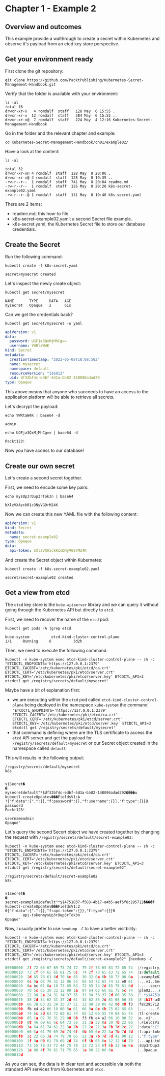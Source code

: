 # Chapter 1 - Example 2

## Overview and outcomes
This example provide a walthrough to create a secret within Kubernetes and observe it's payload from an etcd key store perspective. 

## Get your environment ready
First clone the git repository:  
```
git clone https://github.com/PacktPublishing/Kubernetes-Secret-Management-Handbook.git 
```

Verify that the folder is available with your environment:  
```
ls -al
total 16
drwxr-xr-x   4 romdalf  staff   128 May  6 15:55 .
drwxr-xr-x  12 romdalf  staff   384 May  6 15:55 ..
drwxr-xr-x@  7 romdalf  staff   224 May  4 12:16 Kubernetes-Secret-Management-Handbook
```

Go in the folder and the relevant chapter and example:  
```
cd Kubernetes-Secret-Management-Handbook/ch01/example02/
```

Have a look at the content:
```
ls -al
```
```
total 32
drwxr-xr-x@ 4 romdalf  staff  128 May  8 20:00 .
drwxr-xr-x@ 4 romdalf  staff  128 May  8 19:39 ..
-rw-r--r--  1 romdalf  staff  741 May  8 20:04 readme.md
-rw-r--r--  1 romdalf  staff  126 May  8 20:20 k8s-secret-example02.yaml
-rw-r--r--@ 1 romdalf  staff  131 May  8 19:40 k8s-secret.yaml
```

There are 2 items:

* readme.md; this how-to file.
* k8s-secret-example02.yaml; a second Secret file example.
* k8s-secret.yaml; the Kubernetes Secret file to store our database credentials.

## Create the Secret
Run the following command: 

```
kubectl create -f k8s-secret.yaml
```
```
secret/mysecret created
```

Let's inspect the newly create object:
```
kubectl get secret/mysecret
```
```
NAME       TYPE     DATA   AGE
mysecret   Opaque   2      61s
```

Can we get the credentials back? 
```
kubectl get secret/mysecret -o yaml   
```
```YAML
apiVersion: v1
data:
  password: UGFja3QxMjMhCg==
  username: YWRtaW4K
kind: Secret
metadata:
  creationTimestamp: "2023-05-08T18:08:50Z"
  name: mysecret
  namespace: default
  resourceVersion: "116012"
  uid: df32bf4c-edbf-4d1a-bb82-148896adad29
type: Opaque
```

This above means that anyone who succeeds to have an access to the application platform will be able to retrieve all secrets. 

Let's decrypt the payload:
```
echo YWRtaW4K | base64 -d
```
```
admin
```

```
echo UGFja3QxMjMhCg== | base64 -d
```
```
Packt123!
```
Now you have access to our database! 

## Create our own secret
Let's create a second secret together. 

First, we need to encode some key pairs:

```
echo mysUp3rDup3rTok3n | base64
```
```
bXlzVXAzckR1cDNyVG9rM24K
```

Now we can create this new YAML file with the following content: 

```YAML
apiVersion: v1 
kind: Secret 
metadata: 
  name: secret-example02 
type: Opaque 
data: 
  api-token: bXlzVXAzckR1cDNyVG9rM24K 
```

And create the Secret object within Kubernetes:
```
kubectl create -f k8s-secret-example02.yaml
```
```
secret/secret-example02 created
```

## Get a view from etcd 
The ```etcd``` key store is the ```kube-apiserver``` library and we can query it without going through the Kubernetes API but directly to ```etcd```.

First, we need to recover the name of the ```etcd``` pod:
```
kubectl get pods -A |grep etcd
```
```
kube-system          etcd-kind-cluster-control-plane                      1/1     Running     0          3d2h
```

Then, we need to execute the following command:
```
kubectl -n kube-system exec etcd-kind-cluster-control-plane -- sh -c "ETCDCTL_ENDPOINTS='https://127.0.0.1:2379' ETCDCTL_CACERT='/etc/kubernetes/pki/etcd/ca.crt' ETCDCTL_CERT='/etc/kubernetes/pki/etcd/server.crt' ETCDCTL_KEY='/etc/kubernetes/pki/etcd/server.key' ETCDCTL_API=3 etcdctl get /registry/secrets/default/mysecret"
```

Maybe have a bit of explanation first:

* we are executing within the ```etcd``` pod called ```etcd-kind-cluster-control-plane``` being deployed in the namespace ```kube-system``` the command ```"ETCDCTL_ENDPOINTS='https://127.0.0.1:2379' ETCDCTL_CACERT='/etc/kubernetes/pki/etcd/ca.crt' ETCDCTL_CERT='/etc/kubernetes/pki/etcd/server.crt' ETCDCTL_KEY='/etc/kubernetes/pki/etcd/server.key' ETCDCTL_API=3 etcdctl get /registry/secrets/default/mysecret"``` 
* that command is defining where are the TLS certificate to access the ```etcd``` API server and get the payload for ```/registry/secrets/default/mysecret``` or our Secret object created in the namespace called ```default```

This will results in the following output:
```
/registry/secrets/default/mysecret
k8s


v1Secret�
�
mysecretdefault"*$df32bf4c-edbf-4d1a-bb82-148896adad292����u
kubectl-createUpdatev���FieldsV1:A
?{"f:data":{".":{},"f:password":{},"f:username":{}},"f:type":{}}B
password
Packt123!

usernameadmin
Opaque"
```

Let's query the second Secert object we have created together by changing the request with ```/registry/secrets/default/secret-example02```:
```
kubectl -n kube-system exec etcd-kind-cluster-control-plane -- sh -c "ETCDCTL_ENDPOINTS='https://127.0.0.1:2379' ETCDCTL_CACERT='/etc/kubernetes/pki/etcd/ca.crt' ETCDCTL_CERT='/etc/kubernetes/pki/etcd/server.crt' ETCDCTL_KEY='/etc/kubernetes/pki/etcd/server.key' ETCDCTL_API=3 etcdctl get /registry/secrets/default/secret-example02" 
```
```
/registry/secrets/default/secret-example02
k8s


v1Secret�
�
secret-example02default"*$14751037-f588-4b17-a4b5-aef5f8c295712����f
kubectl-createUpdatev���FieldsV1:2
0{"f:data":{".":{},"f:api-token":{}},"f:type":{}}B
        api-tokenmysUp3rDup3rTok3n
Opaque"
```

Now, I usually prefer to use ```hexdump -C``` to have a better visitbility:
```
kubectl -n kube-system exec etcd-kind-cluster-control-plane -- sh -c "ETCDCTL_ENDPOINTS='https://127.0.0.1:2379' ETCDCTL_CACERT='/etc/kubernetes/pki/etcd/ca.crt' ETCDCTL_CERT='/etc/kubernetes/pki/etcd/server.crt' ETCDCTL_KEY='/etc/kubernetes/pki/etcd/server.key' ETCDCTL_API=3 etcdctl get /registry/secrets/default/secret-example02" |hexdump -C
```
```h
00000000  2f 72 65 67 69 73 74 72  79 2f 73 65 63 72 65 74  |/registry/secret|
00000010  73 2f 64 65 66 61 75 6c  74 2f 73 65 63 72 65 74  |s/default/secret|
00000020  2d 65 78 61 6d 70 6c 65  30 32 0a 6b 38 73 00 0a  |-example02.k8s..|
00000030  0c 0a 02 76 31 12 06 53  65 63 72 65 74 12 e8 01  |...v1..Secret...|
00000040  0a bc 01 0a 10 73 65 63  72 65 74 2d 65 78 61 6d  |.....secret-exam|
00000050  70 6c 65 30 32 12 00 1a  07 64 65 66 61 75 6c 74  |ple02....default|
00000060  22 00 2a 24 31 34 37 35  31 30 33 37 2d 66 35 38  |".*$14751037-f58|
00000070  38 2d 34 62 31 37 2d 61  34 62 35 2d 61 65 66 35  |8-4b17-a4b5-aef5|
00000080  66 38 63 32 39 35 37 31  32 00 38 00 42 08 08 f3  |f8c295712.8.B...|
00000090  fb e4 a2 06 10 00 8a 01  66 0a 0e 6b 75 62 65 63  |........f..kubec|
000000a0  74 6c 2d 63 72 65 61 74  65 12 06 55 70 64 61 74  |tl-create..Updat|
000000b0  65 1a 02 76 31 22 08 08  f3 fb e4 a2 06 10 00 32  |e..v1".........2|
000000c0  08 46 69 65 6c 64 73 56  31 3a 32 0a 30 7b 22 66  |.FieldsV1:2.0{"f|
000000d0  3a 64 61 74 61 22 3a 7b  22 2e 22 3a 7b 7d 2c 22  |:data":{".":{},"|
000000e0  66 3a 61 70 69 2d 74 6f  6b 65 6e 22 3a 7b 7d 7d  |f:api-token":{}}|
000000f0  2c 22 66 3a 74 79 70 65  22 3a 7b 7d 7d 42 00 12  |,"f:type":{}}B..|
00000100  1f 0a 09 61 70 69 2d 74  6f 6b 65 6e 12 12 6d 79  |...api-token..my|
00000110  73 55 70 33 72 44 75 70  33 72 54 6f 6b 33 6e 0a  |sUp3rDup3rTok3n.|
00000120  1a 06 4f 70 61 71 75 65  1a 00 22 00 0a           |..Opaque.."..|
0000012d
```

As you can see, the data is in clear text and accessible via both the standard API services from Kubernetes and ```etcd```. 